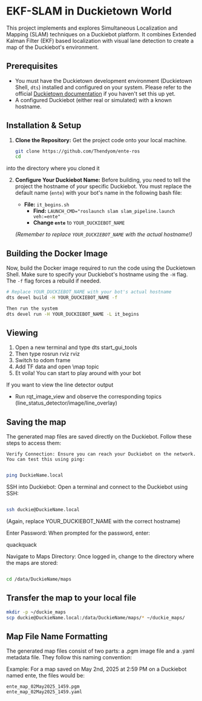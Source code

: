 # EKF-SLAM in Duckietown World

This project implements and explores Simultaneous Localization and Mapping (SLAM) techniques on a Duckiebot platform. It combines Extended Kalman Filter (EKF) based localization with visual lane detection to create a map of the Duckiebot's environment.

## Prerequisites

* You must have the Duckietown development environment (Duckietown Shell, `dts`) installed and configured on your system. Please refer to the official [Duckietown documentation](https://docs.duckietown.org/) if you haven't set this up yet.
* A configured Duckiebot (either real or simulated) with a known hostname.

## Installation & Setup

1.  **Clone the Repository:**
    Get the project code onto your local machine.
    ```bash
    git clone https://github.com/Thendyom/ente-ros
    cd
    ```
   into the directory where you cloned it

2.  **Configure Your Duckiebot Name:**
    Before building, you need to tell the project the hostname of *your* specific Duckiebot. You must replace the default name (`ente`) with your bot's name in the following bash file:

    * **File:** `it_begins.sh`
        * **Find:** `LAUNCH_CMD="roslaunch slam slam_pipeline.launch veh:=ente"`
        * **Change `ente`** to `YOUR_DUCKIEBOT_NAME`

    *(Remember to replace `YOUR_DUCKIEBOT_NAME` with the actual hostname!)*

## Building the Docker Image

Now, build the Docker image required to run the code using the Duckietown Shell. Make sure to specify your Duckiebot's hostname using the `-H` flag. The `-f` flag forces a rebuild if needed.

```bash
# Replace YOUR_DUCKIEBOT_NAME with your bot's actual hostname
dts devel build -H YOUR_DUCKIEBOT_NAME -f

Then run the system
dts devel run -H YOUR_DUCKIEBOT_NAME -L it_begins
```
## Viewing
1) Open a new terminal and type dts start_gui_tools
2) Then type rosrun rviz rviz 
3) Switch to odom frame
4) Add TF data and open \map topic
5) Et voila! You can start to play around with your bot 

If you want to view the line detector output 
- Run rqt_image_view and observe the corresponding topics (line_status_detector/image/line_overlay)

## Saving the map 
The generated map files are saved directly on the Duckiebot. Follow these steps to access them:

    Verify Connection: Ensure you can reach your Duckiebot on the network. You can test this using ping:
```bash

ping DuckieName.local
```
SSH into Duckiebot: Open a terminal and connect to the Duckiebot using SSH:
```bash

ssh duckie@DuckieName.local
```
(Again, replace YOUR_DUCKIEBOT_NAME with the correct hostname)

Enter Password: When prompted for the password, enter:

quackquack

Navigate to Maps Directory: Once logged in, change to the directory where the maps are stored:
```bash

cd /data/DuckieName/maps
```
## Transfer the map to your local file 

```bash
mkdir -p ~/duckie_maps
scp duckie@DuckieName.local:/data/DuckieName/maps/* ~/duckie_maps/
```
## Map File Name Formatting
The generated map files consist of two parts: a .pgm image file and a .yaml metadata file. They follow this naming convention:

Example:
For a map saved on May 2nd, 2025 at 2:59 PM on a Duckiebot named ente, the files would be:

    ente_map_02May2025_1459.pgm
    ente_map_02May2025_1459.yaml





